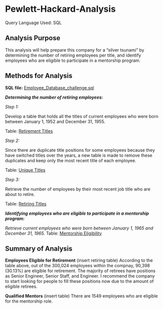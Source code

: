 # Pewlett-Hackard-Analysis
Query Language Used: SQL

## Analysis Purpose
This analysis will help prepare this company for a “silver tsunami” by determining the number of retiring employees per title, and identify employees who are eligible to participate in a mentorship program.  

## Methods for Analysis 

**SQL file:** [Employee_Database_challenge.sql]( https://github.com/Ariannatopbjerg/Pewlett-Hackard-Analysis/blob/main/Queries/Employee_Database_challenge.sql)

***Determining the number of retiring employees:***

*Step 1:* 

Develop a table that holds all the titles of current employees who were born between January 1, 1952 and December 31, 1955.

Table: [Retirement Titles]( https://github.com/Ariannatopbjerg/Pewlett-Hackard-Analysis/blob/main/Data/retirement_titles.csv)

*Step 2:* 

Since there are duplicate title positions for some employees because they have switched titles over the years, a new table is made to remove these duplicates and keep only the most recent title of each employee.


Table: [Unique Titles]( https://github.com/Ariannatopbjerg/Pewlett-Hackard-Analysis/blob/main/Data/unique_titles.csv)

*Step 3:*

Retrieve the number of employees by their most recent job title who are about to retire.

Table: [Retiring Titles]( https://github.com/Ariannatopbjerg/Pewlett-Hackard-Analysis/blob/main/Data/retiring_titles.csv)

***Identifying employees who are eligible to participate in a mentorship program:***

*Retrieve current employees who were born between January 1, 1965 and December 31, 1965.*
Table: [Mentorship Eligibility]( https://github.com/Ariannatopbjerg/Pewlett-Hackard-Analysis/blob/main/Data/mentorship_eligibility.csv)

## Summary of Analysis

**Employees Eligible for Retirement**
(insert retiring table)
According to the table above, out of the 300,024 employees within the compnay, 90,398 (30.13%) are eligible for retirement. The majority of retirees have positions as Senior Engineer, Senior Staff, and Engineer. I recommend the company to start looking for people to fill these positions now due to the amount of eligible retirees. 

**Qualified Mentors**
(insert table)
There are 1549 employees who are eligible for the mentorship role.






